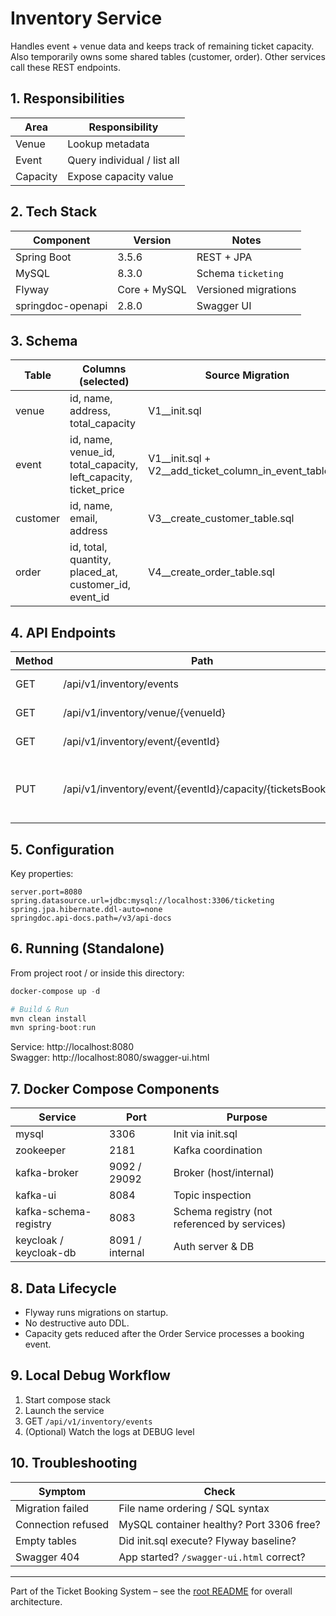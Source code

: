 # Inventory Service

Handles event + venue data and keeps track of remaining ticket capacity. Also temporarily owns some shared tables (customer, order). Other services call these REST endpoints.

## 1. Responsibilities
| Area | Responsibility |
|------|----------------|
| Venue | Lookup metadata |
| Event | Query individual / list all |
| Capacity | Expose capacity value  |

## 2. Tech Stack
| Component | Version | Notes |
|-----------|---------|-------|
| Spring Boot | 3.5.6 | REST + JPA |
| MySQL | 8.3.0 | Schema `ticketing` |
| Flyway | Core + MySQL | Versioned migrations |
| springdoc-openapi | 2.8.0 | Swagger UI |

## 3. Schema
| Table | Columns (selected) | Source Migration | Notes |
|-------|--------------------|------------------|-------|
| venue | id, name, address, total_capacity | V1__init.sql | |
| event | id, name, venue_id, total_capacity, left_capacity, ticket_price | V1__init.sql + V2__add_ticket_column_in_event_table.sql | ticket_price default 500.00 |
| customer | id, name, email, address | V3__create_customer_table.sql | |
| order | id, total, quantity, placed_at, customer_id, event_id | V4__create_order_table.sql | quantity = ticket count |

## 4. API Endpoints
| Method | Path | Description |
|--------|------|-------------|
| GET | /api/v1/inventory/events | List all events |
| GET | /api/v1/inventory/venue/{venueId} | Get venue by ID |
| GET | /api/v1/inventory/event/{eventId} | Get event details |
| PUT | /api/v1/inventory/event/{eventId}/capacity/{ticketsBooked} | Reduce event capacity by tickets booked |

## 5. Configuration
Key properties:
```properties
server.port=8080
spring.datasource.url=jdbc:mysql://localhost:3306/ticketing
spring.jpa.hibernate.ddl-auto=none
springdoc.api-docs.path=/v3/api-docs
```

## 6. Running (Standalone)
From project root / or inside this directory:
```powershell
docker-compose up -d
```
```powershell
# Build & Run
mvn clean install
mvn spring-boot:run
```
Service: http://localhost:8080
<br>
Swagger: http://localhost:8080/swagger-ui.html

## 7. Docker Compose Components
| Service | Port | Purpose |
|---------|------|---------|
| mysql | 3306 | Init via init.sql |
| zookeeper | 2181 | Kafka coordination |
| kafka-broker | 9092 / 29092 | Broker (host/internal) |
| kafka-ui | 8084 | Topic inspection |
| kafka-schema-registry | 8083 | Schema registry (not referenced by services) |
| keycloak / keycloak-db | 8091 / internal | Auth server & DB |

## 8. Data Lifecycle
* Flyway runs migrations on startup.
* No destructive auto DDL.
* Capacity gets reduced after the Order Service processes a booking event.


## 9. Local Debug Workflow
1. Start compose stack
2. Launch the service
3. GET `/api/v1/inventory/events`
4. (Optional) Watch the logs at DEBUG level

## 10. Troubleshooting
| Symptom | Check |
|---------|-------|
| Migration failed | File name ordering / SQL syntax |
| Connection refused | MySQL container healthy? Port 3306 free? |
| Empty tables | Did init.sql execute? Flyway baseline? |
| Swagger 404 | App started? `/swagger-ui.html` correct? |

---
Part of the Ticket Booking System – see the [root README](../README.md) for overall architecture.